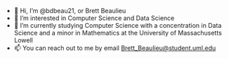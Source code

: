 - 👋 Hi, I’m @bdbeau21, or Brett Beaulieu
- 👀 I’m interested in Computer Science and Data Science
- 🌱 I’m currently studying Computer Science with a concentration in Data Science and a minor in Mathematics at the University of Massachusetts Lowell
- 📫 You can reach out to me by email Brett_Beaulieu@student.uml.edu

<!---
bdbeau21/bdbeau21 is a ✨ special ✨ repository because its `README.md` (this file) appears on your GitHub profile.
You can click the Preview link to take a look at your changes.
--->
